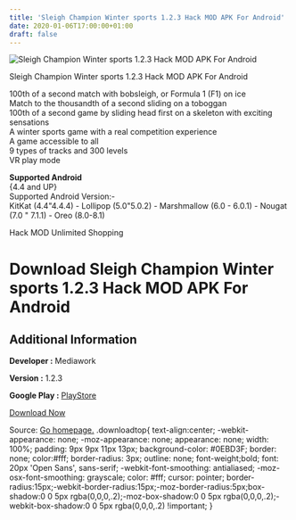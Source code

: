 ```yaml
---
title: 'Sleigh Champion Winter sports 1.2.3 Hack MOD APK For Android'
date: 2020-01-06T17:00:00+01:00
draft: false
---
```


![Sleigh Champion Winter sports 1.2.3 Hack MOD APK For Android](https://i0.wp.com/apkhome.net/wp-content/uploads/2018/07/Sleigh-Champion-Winter-sports-1.2.3.png "Sleigh Champion Winter sports 1.2.3 Hack MOD APK For Android")

  

Sleigh Champion Winter sports 1.2.3 Hack MOD APK For Android

100th of a second match with bobsleigh, or Formula 1 (F1) on ice  
Match to the thousandth of a second sliding on a toboggan  
100th of a second game by sliding head first on a skeleton with exciting sensations  
A winter sports game with a real competition experience  
A game accessible to all  
9 types of tracks and 300 levels  
VR play mode

**Supported Android**  
{4.4 and UP}  
Supported Android Version:-  
KitKat (4.4"4.4.4) - Lollipop (5.0"5.0.2) - Marshmallow (6.0 - 6.0.1) - Nougat (7.0 " 7.1.1) - Oreo (8.0-8.1)

Hack MOD Unlimited Shopping

Download Sleigh Champion Winter sports 1.2.3 Hack MOD APK For Android
=====================================================================

Additional Information
----------------------

**Developer :** Mediawork

**Version :** 1.2.3

**Google Play :** [PlayStore](https://play.google.com/store/apps/details?id=kr.co.mediawork.sleighchamp)

  

[Download Now](https://store4app.co/post/sleigh-champion-winter-sports-1-2-3-hack-mod-apk-for-android_1573672041)

  
Source: [Go homepage.](https://store4app.co/post/sleigh-champion-winter-sports-1-2-3-hack-mod-apk-for-android_1573672041) .downloadtop{ text-align:center; -webkit-appearance: none; -moz-appearance: none; appearance: none; width: 100%; padding: 9px 9px 11px 13px; background-color: #0EBD3F; border: none; color:#fff; border-radius: 3px; outline: none; font-weight;bold; font: 20px 'Open Sans', sans-serif; -webkit-font-smoothing: antialiased; -moz-osx-font-smoothing: grayscale; color: #fff; cursor: pointer; border-radius:15px;-webkit-border-radius:15px;-moz-border-radius:5px;box-shadow:0 0 5px rgba(0,0,0,.2);-moz-box-shadow:0 0 5px rgba(0,0,0,.2);-webkit-box-shadow:0 0 5px rgba(0,0,0,.2) !important; }